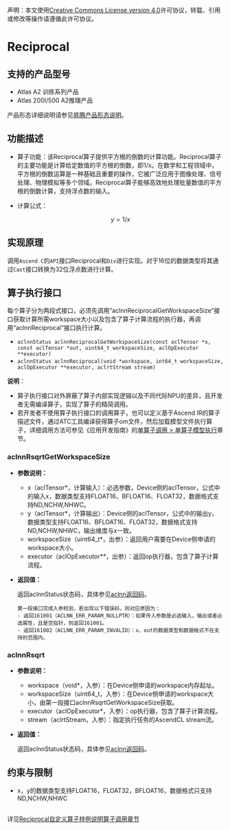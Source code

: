 声明：本文使用[Creative Commons License version 4.0](https://creativecommons.org/licenses/by/4.0/legalcode)许可协议，转载、引用或修改等操作请遵循此许可协议。

# Reciprocal

## 支持的产品型号

- Atlas A2 训练系列产品
- Atlas 200I/500 A2推理产品

产品形态详细说明请参见[昇腾产品形态说明](https://www.hiascend.com/document/redirect/CannCommunityProductForm)。

## 功能描述

- 算子功能：该Reciprocal算子提供平方根的倒数的计算功能。Reciprocal算子的主要功能是计算给定数值的平方根的倒数，即1/x。在数学和工程领域中，平方根的倒数运算是一种基础且重要的操作，它被广泛应用于图像处理、信号处理、物理模拟等多个领域。Reciprocal算子能够高效地处理批量数值的平方根的倒数计算，支持浮点数的输入。

- 计算公式：

  $$
  y = 1 / {x}
  $$

## 实现原理

调用`Ascend C`的`API`接口Reciprocal和`Div`进行实现。对于16位的数据类型将其通过`Cast`接口转换为32位浮点数进行计算。


## 算子执行接口

每个算子分为两段式接口，必须先调用“aclnnReciprocalGetWorkspaceSize”接口获取计算所需workspace大小以及包含了算子计算流程的执行器，再调用“aclnnReciprocal”接口执行计算。

* `aclnnStatus aclnnReciprocalGetWorkspaceSize(const aclTensor *x, const aclTensor *out, uint64_t workspaceSize, aclOpExecutor **executor)`
* `aclnnStatus aclnnReciprocal(void *workspace, int64_t workspaceSize, aclOpExecutor **executor, aclrtStream stream)`

**说明**：

- 算子执行接口对外屏蔽了算子内部实现逻辑以及不同代际NPU的差异，且开发者无需编译算子，实现了算子的精简调用。
- 若开发者不使用算子执行接口的调用算子，也可以定义基于Ascend IR的算子描述文件，通过ATC工具编译获得算子om文件，然后加载模型文件执行算子，详细调用方法可参见《应用开发指南》的[单算子调用 > 单算子模型执行](https://hiascend.com/document/redirect/CannCommunityCppOpcall)章节。

### aclnnRsqrtGetWorkspaceSize

- **参数说明：**

  - x（aclTensor\*，计算输入）：必选参数，Device侧的aclTensor，公式中的输入x，数据类型支持FLOAT16、BFLOAT16、FLOAT32，数据格式支持ND,NCHW,NHWC。
  - y（aclTensor\*，计算输出）：Device侧的aclTensor，公式中的输出y，数据类型支持FLOAT16、BFLOAT16、FLOAT32，数据格式支持ND,NCHW,NHWC，输出维度与x一致。
  - workspaceSize（uint64\_t\*，出参）：返回用户需要在Device侧申请的workspace大小。
  - executor（aclOpExecutor\*\*，出参）：返回op执行器，包含了算子计算流程。
- **返回值：**

  返回aclnnStatus状态码，具体参见[aclnn返回码](https://www.hiascend.com/document/detail/zh/CANNCommunityEdition/800alpha003/apiref/aolapi/context/common/aclnn%E8%BF%94%E5%9B%9E%E7%A0%81_fuse.md)。

  ```
  第一段接口完成入参校验，若出现以下错误码，则对应原因为：
  - 返回161001（ACLNN_ERR_PARAM_NULLPTR）：如果传入参数是必选输入，输出或者必选属性，且是空指针，则返回161001。
  - 返回161002（ACLNN_ERR_PARAM_INVALID）：x、out的数据类型和数据格式不在支持的范围内。
  ```

### aclnnRsqrt

- **参数说明：**

  - workspace（void\*，入参）：在Device侧申请的workspace内存起址。
  - workspaceSize（uint64\_t，入参）：在Device侧申请的workspace大小，由第一段接口aclnnRsqrtGetWorkspaceSize获取。
  - executor（aclOpExecutor\*，入参）：op执行器，包含了算子计算流程。
  - stream（aclrtStream，入参）：指定执行任务的AscendCL stream流。
- **返回值：**

  返回aclnnStatus状态码，具体参见[aclnn返回码](https://www.hiascend.com/document/detail/zh/CANNCommunityEdition/800alpha003/apiref/aolapi/context/common/aclnn%E8%BF%94%E5%9B%9E%E7%A0%81_fuse.md)。

## 约束与限制

- x，y的数据类型支持FLOAT16，FLOAT32，BFLOAT16，数据格式只支持ND,NCHW,NHWC

## 

详见[Reciprocal自定义算子样例说明算子调用章节](../README.md#算子调用)